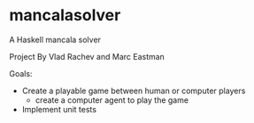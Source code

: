 # mancalasolver
A Haskell mancala solver

Project By Vlad Rachev and Marc Eastman

Goals:
* Create a playable game between human or computer players
  * create a computer agent to play the game
* Implement unit tests 
